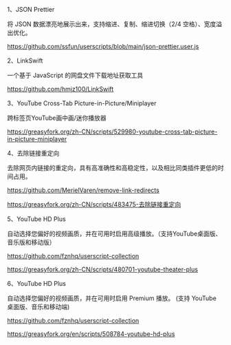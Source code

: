 1、JSON Prettier

将 JSON 数据漂亮地展示出来，支持缩进、复制、缩进切换（2/4 空格）、宽度溢出优化。

https://github.com/ssfun/userscripts/blob/main/json-prettier.user.js

2、LinkSwift

一个基于 JavaScript 的网盘文件下载地址获取工具

https://github.com/hmjz100/LinkSwift

3、YouTube Cross-Tab Picture-in-Picture/Miniplayer

跨标签页YouTube画中画/迷你播放器

https://greasyfork.org/zh-CN/scripts/529980-youtube-cross-tab-picture-in-picture-miniplayer

4、去除链接重定向

去除网页内链接的重定向，具有高准确性和高稳定性，以及相比同类插件更低的时间占用。

https://github.com/MerielVaren/remove-link-redirects

https://greasyfork.org/zh-CN/scripts/483475-去除链接重定向

5、YouTube HD Plus

自动选择您偏好的视频画质，并在可用时启用高级播放。（支持YouTube桌面版、音乐版和移动版）

https://github.com/fznhq/userscript-collection

https://greasyfork.org/zh-CN/scripts/480701-youtube-theater-plus

6、YouTube HD Plus

自动选择您偏好的视频画质，并在可用时启用 Premium 播放。 (支持 YouTube 桌面版、音乐和移动端)

https://github.com/fznhq/userscript-collection

https://greasyfork.org/en/scripts/508784-youtube-hd-plus


